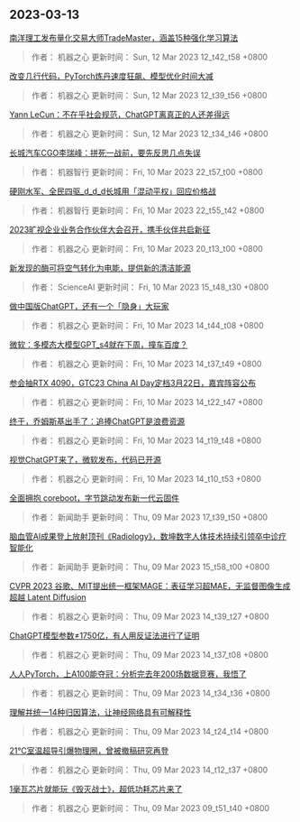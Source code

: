 
## 2023-03-13

 [南洋理工发布量化交易大师TradeMaster，涵盖15种强化学习算法](https://www.jiqizhixin.com/articles/2023-03-12-3)

> 作者： 机器之心  更新时间： Sun, 12 Mar 2023 12_t42_t58 +0800

 [改变几行代码，PyTorch炼丹速度狂飙、模型优化时间大减](https://www.jiqizhixin.com/articles/2023-03-12-2)

> 作者： 机器之心  更新时间： Sun, 12 Mar 2023 12_t39_t56 +0800

 [Yann LeCun：不在乎社会规范，ChatGPT离真正的人还差得远](https://www.jiqizhixin.com/articles/2023-03-12)

> 作者： 机器之心  更新时间： Sun, 12 Mar 2023 12_t34_t46 +0800

 [长城汽车CGO李瑞峰：拼死一战前，要先反思几点失误](https://www.jiqizhixin.com/articles/2023-03-10-11)

> 作者： 机器智行  更新时间： Fri, 10 Mar 2023 22_t57_t00 +0800

 [硬刚水军、全民四驱_d_d_d长城用「混动平权」回应价格战](https://www.jiqizhixin.com/articles/2023-03-10-10)

> 作者： 机器智行  更新时间： Fri, 10 Mar 2023 22_t55_t42 +0800

 [2023旷视企业业务合作伙伴大会召开，携手伙伴共启新征](https://www.jiqizhixin.com/articles/2023-03-10-9)

> 作者： 机器之心  更新时间： Fri, 10 Mar 2023 20_t13_t00 +0800

 [新发现的酶可将空气转化为电能，提供新的清洁能源](https://www.jiqizhixin.com/articles/2023-03-10-7)

> 作者： ScienceAI  更新时间： Fri, 10 Mar 2023 15_t48_t30 +0800

 [做中国版ChatGPT，还有一个「隐身」大玩家](https://www.jiqizhixin.com/articles/2023-03-10-5)

> 作者： 机器之心  更新时间： Fri, 10 Mar 2023 14_t44_t08 +0800

 [微软：多模态大模型GPT_s4就在下周，撞车百度？](https://www.jiqizhixin.com/articles/2023-03-10-4)

> 作者： 机器之心  更新时间： Fri, 10 Mar 2023 14_t37_t49 +0800

 [参会抽RTX 4090，GTC23 China AI Day定档3月22日，嘉宾阵容公布](https://www.jiqizhixin.com/articles/2023-03-10-3)

> 作者： 机器之心  更新时间： Fri, 10 Mar 2023 14_t22_t47 +0800

 [终于，乔姆斯基出手了：追捧ChatGPT是浪费资源](https://www.jiqizhixin.com/articles/2023-03-10-2)

> 作者： 机器之心  更新时间： Fri, 10 Mar 2023 14_t19_t48 +0800

 [视觉ChatGPT来了，微软发布，代码已开源](https://www.jiqizhixin.com/articles/2023-03-10)

> 作者： 机器之心  更新时间： Fri, 10 Mar 2023 14_t10_t53 +0800

 [全面拥抱 coreboot，字节跳动发布新一代云固件](https://www.jiqizhixin.com/articles/2023-03-09-12)

> 作者： 新闻助手  更新时间： Thu, 09 Mar 2023 17_t39_t50 +0800

 [脑血管AI成果登上放射顶刊《Radiology》，数坤数字人体技术持续引领卒中诊疗智能化](https://www.jiqizhixin.com/articles/2023-03-09-11)

> 作者： 新闻助手  更新时间： Thu, 09 Mar 2023 15_t58_t00 +0800

 [CVPR 2023   谷歌、MIT提出统一框架MAGE：表征学习超MAE，无监督图像生成超越 Latent Diffusion](https://www.jiqizhixin.com/articles/2023-03-09-10)

> 作者： 机器之心  更新时间： Thu, 09 Mar 2023 14_t39_t27 +0800

 [ChatGPT模型参数≠1750亿，有人用反证法进行了证明](https://www.jiqizhixin.com/articles/2023-03-09-9)

> 作者： 机器之心  更新时间： Thu, 09 Mar 2023 14_t37_t08 +0800

 [人人PyTorch，上A100能夺冠：分析完去年200场数据竞赛，我悟了](https://www.jiqizhixin.com/articles/2023-03-09-8)

> 作者： 机器之心  更新时间： Thu, 09 Mar 2023 14_t34_t36 +0800

 [理解并统一14种归因算法，让神经网络具有可解释性](https://www.jiqizhixin.com/articles/2023-03-09-7)

> 作者： 机器之心  更新时间： Thu, 09 Mar 2023 14_t24_t14 +0800

 [21℃室温超导引爆物理圈，曾被撤稿研究再登](https://www.jiqizhixin.com/articles/2023-03-09-6)

> 作者： 机器之心  更新时间： Thu, 09 Mar 2023 14_t12_t37 +0800

 [1毫瓦芯片就能玩《毁灭战士》，超低功耗芯片来了](https://www.jiqizhixin.com/articles/2023-03-09-5)

> 作者： 机器之心  更新时间： Thu, 09 Mar 2023 09_t51_t40 +0800
